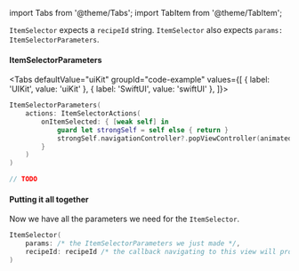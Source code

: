 import Tabs from '@theme/Tabs';
import TabItem from '@theme/TabItem';

`ItemSelector` expects a `recipeId` string.
`ItemSelector` also expects `params: ItemSelectorParameters`.

#### ItemSelectorParameters

<Tabs
defaultValue="uiKit"
groupId="code-example"
values={[
{ label: 'UIKit', value: 'uiKit' },
{ label: 'SwiftUI', value: 'swiftUI' },
]}>

<TabItem value="uiKit">

```swift
ItemSelectorParameters(
    actions: ItemSelectorActions(
        onItemSelected: { [weak self] in
            guard let strongSelf = self else { return }
            strongSelf.navigationController?.popViewController(animated: true)
        }
    )
)
```
</TabItem>
<TabItem value="swiftUI">

[//]: # (TODO)
```swift
// TODO
```
</TabItem>
</Tabs>

#### Putting it all together

Now we have all the parameters we need for the `ItemSelector`.

```swift
ItemSelector(
    params: /* the ItemSelectorParameters we just made */,
    recipeId: recipeId /* the callback navigating to this view will provide this */
)
```